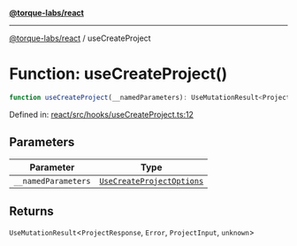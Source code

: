 [**@torque-labs/react**](../README.md)

***

[@torque-labs/react](../README.md) / useCreateProject

# Function: useCreateProject()

```ts
function useCreateProject(__namedParameters): UseMutationResult<ProjectResponse, Error, ProjectInput, unknown>
```

Defined in: [react/src/hooks/useCreateProject.ts:12](https://github.com/torque-labs/monorepo/blob/2ebf07140779767733d669c69d4b6e369a4193c3/packages/react/src/hooks/useCreateProject.ts#L12)

## Parameters

| Parameter | Type |
| ------ | ------ |
| `__namedParameters` | [`UseCreateProjectOptions`](../interfaces/UseCreateProjectOptions.md) |

## Returns

`UseMutationResult`\<`ProjectResponse`, `Error`, `ProjectInput`, `unknown`\>
